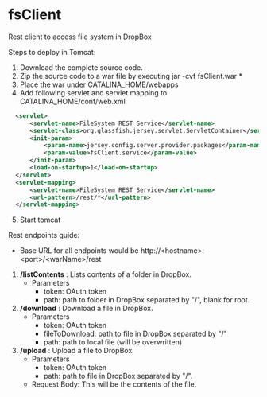 # fsClient
Rest client to access file system in DropBox

Steps to deploy in Tomcat:
1. Download the complete source code.
2. Zip the source code to a war file by executing
  jar -cvf fsClient.war *
3. Place the war under CATALINA_HOME/webapps
4. Add following servlet and servlet mapping to CATALINA_HOME/conf/web.xml
  ```xml
	<servlet>
		<servlet-name>FileSystem REST Service</servlet-name>
		<servlet-class>org.glassfish.jersey.servlet.ServletContainer</servlet-class>
		<init-param>
			<param-name>jersey.config.server.provider.packages</param-name>
			<param-value>fsClient.service</param-value>
		</init-param>
		<load-on-startup>1</load-on-startup>
	</servlet>
	<servlet-mapping>
		<servlet-name>FileSystem REST Service</servlet-name>
		<url-pattern>/rest/*</url-pattern>
	</servlet-mapping>
```  
5. Start tomcat

Rest endpoints guide:
 - Base URL for all endpoints would be http://\<hostname\>:\<port\>/\<warName\>/rest

1. **/listContents** : Lists contents of a folder in DropBox.  
	- Parameters
  		- token: OAuth token
  		- path: path to folder in DropBox separated by "/", blank for root.
2. **/download**  : Download a file in DropBox.  
	- Parameters
  		- token: OAuth token
  		- fileToDownload: path to file in DropBox separated by "/"
  		- path: path to local file (will be overwritten)
3. **/upload**  : Upload a file to DropBox.  
	- Parameters
  		- token: OAuth token
  		- path: path to file in DropBox separated by "/".  	    
	- Request Body: This will be the contents of the file.

